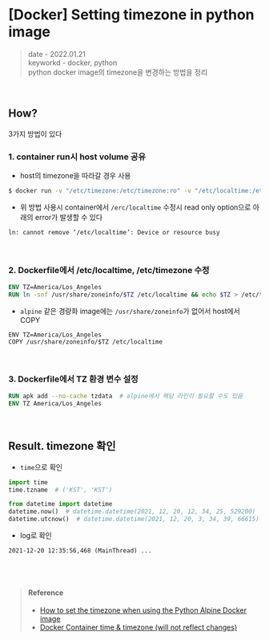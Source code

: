 # [Docker] Setting timezone in python image
> date - 2022.01.21  
> keyworkd - docker, python  
> python docker image의 timezone을 변경하는 방법을 정리

<br>

## How?
3가지 방법이 있다

### 1. container run시 host volume 공유
* host의 timezone을 따라갈 경우 사용
```sh
$ docker run -v "/etc/timezone:/etc/timezone:ro" -v "/etc/localtime:/etc/localtime:ro" [image]
```

* 위 방법 사용시 container에서 `/erc/localtime` 수정시 read only option으로 아래의 error가 발생할 수 있다
```sh
ln: cannot remove ‘/etc/localtime’: Device or resource busy
```


<br>

### 2. Dockerfile에서 /etc/localtime, /etc/timezone 수정 
```dockerfile
ENV TZ=America/Los_Angeles
RUN ln -snf /usr/share/zoneinfo/$TZ /etc/localtime && echo $TZ > /etc/timezone
```
* `alpine` 같은 경량화 image에는 `/usr/share/zoneinfo`가 없어서 host에서 COPY
```
ENV TZ=America/Los_Angeles
COPY /usr/share/zoneinfo/$TZ /etc/localtime
```


<br>

### 3. Dockerfile에서 TZ 환경 변수 설정
```dockerfile
RUN apk add --no-cache tzdata  # alpine에서 해당 라인이 필요할 수도 있음
ENV TZ America/Los_Angeles
```


<br>

## Result. timezone 확인
* `time`으로 확인
```python
import time
time.tzname  # ('KST', 'KST')

from datetime import datetime
datetime.now()  # datetime.datetime(2021, 12, 20, 12, 34, 25, 529200)
datetime.utcnow()  # datetime.datetime(2021, 12, 20, 3, 34, 39, 66615)
```

* log로 확인
```
2021-12-20 12:35:56,468 (MainThread) ...
```


<br><br>

> #### Reference
> * [How to set the timezone when using the Python Alpine Docker image](https://www.peterspython.com/en/blog/how-to-set-the-timezone-when-using-the-python-alpine-docker-image)
> * [Docker Container time & timezone (will not reflect changes)](https://serverfault.com/questions/683605/docker-container-time-timezone-will-not-reflect-changes)
